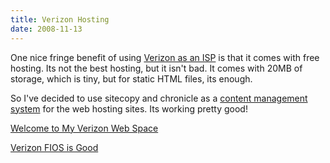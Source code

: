 ```yaml
---
title: Verizon Hosting
date: 2008-11-13
---
```

One nice fringe benefit of using <a href="http://www.informedinternet.com/blog/2008/11/fios-disappointment.html">Verizon as an ISP</a> is that it comes with free hosting. Its not the best hosting, but it isn't bad. It comes with 20MB of storage, which is tiny, but for static HTML files, its enough.

So I've decided to use sitecopy and chronicle as a <a href="http://www.established-sites.com/blog/">content management system</a> for the web hosting sites. Its working pretty good!

<a href="http://mysite.verizon.net/bizzcv2p/">Welcome to My Verizon Web Space</a>

<a href="http://mysite.verizon.net/vzfiosisgood/">Verizon FIOS is Good</a>

